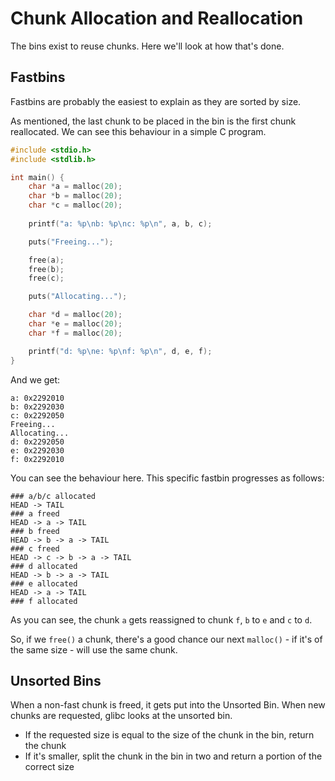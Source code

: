 # Chunk Allocation and Reallocation

The bins exist to reuse chunks. Here we'll look at how that's done.

## Fastbins

Fastbins are probably the easiest to explain as they are sorted by size.

As mentioned, the last chunk to be placed in the bin is the first chunk reallocated. We can see this behaviour in a simple C program.

```c
#include <stdio.h>
#include <stdlib.h>

int main() {
    char *a = malloc(20);
    char *b = malloc(20);
    char *c = malloc(20);
    
    printf("a: %p\nb: %p\nc: %p\n", a, b, c);

    puts("Freeing...");

    free(a);
    free(b);
    free(c);

    puts("Allocating...");

    char *d = malloc(20);
    char *e = malloc(20);
    char *f = malloc(20);

    printf("d: %p\ne: %p\nf: %p\n", d, e, f);
}
```

And we get:

```text
a: 0x2292010
b: 0x2292030
c: 0x2292050
Freeing...
Allocating...
d: 0x2292050
e: 0x2292030
f: 0x2292010
```

You can see the behaviour here. This specific fastbin progresses as follows:

```text
### a/b/c allocated
HEAD -> TAIL
### a freed
HEAD -> a -> TAIL
### b freed
HEAD -> b -> a -> TAIL
### c freed
HEAD -> c -> b -> a -> TAIL
### d allocated
HEAD -> b -> a -> TAIL
### e allocated
HEAD -> a -> TAIL
### f allocated
```

As you can see, the chunk `a` gets reassigned to chunk `f`, `b` to `e` and `c` to `d`.

So, if we `free()` a chunk, there's a good chance our next `malloc()` - if it's of the same size - will use the same chunk.

## Unsorted Bins

When a non-fast chunk is freed, it gets put into the Unsorted Bin. When new chunks are requested, glibc looks at the unsorted bin.

* If the requested size is equal to the size of the chunk in the bin, return the chunk
* If it's smaller, split the chunk in the bin in two and return a portion of the correct size

